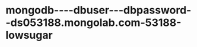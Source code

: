mongodb----dbuser---dbpassword--ds053188.mongolab.com-53188-lowsugar
====================================================================

